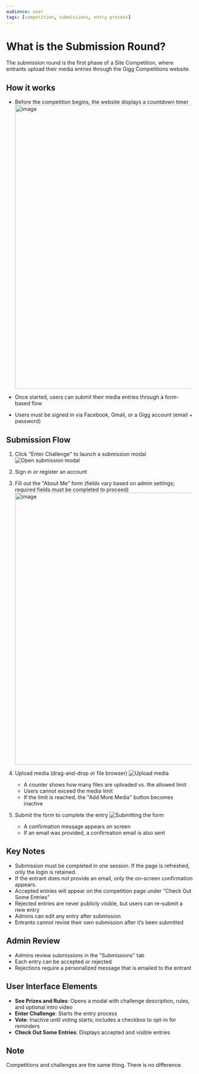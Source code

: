 ```yaml
---
audience: user
tags: [competition, submissions, entry process]
---
```


# What is the Submission Round?

The submission round is the first phase of a Site Competition, where entrants upload their media entries through the Gigg Competitions website.

## How it works

- Before the competition begins, the website displays a countdown timer
  <img width="1885" height="766" alt="image" src="https://github.com/user-attachments/assets/e7c979b4-d4bb-4413-8a70-c61d7239c086" />

- Once started, users can submit their media entries through a form-based flow
- Users must be signed in via Facebook, Gmail, or a Gigg account (email + password)

## Submission Flow

1. Click "Enter Challenge" to launch a submission modal ![Open submission modal](https://github.com/user-attachments/assets/6e03812c-a431-433d-8c51-d1d877711db4)
2. Sign in or register an account
3. Fill out the "About Me" form (fields vary based on admin settings; required fields must be completed to proceed) <img width="760" height="735" alt="image" src="https://github.com/user-attachments/assets/aedcddd7-92c7-49f5-a08b-8f31e70675da" />

4. Upload media (drag-and-drop or file browser)
   ![Upload media](https://github.com/user-attachments/assets/3d27acec-3bc1-472a-bc2e-aad072770506)

   - A counter shows how many files are uploaded vs. the allowed limit
   - Users cannot exceed the media limit
   - If the limit is reached, the "Add More Media" button becomes inactive
5. Submit the form to complete the entry
   ![Submitting the form](https://github.com/user-attachments/assets/d857c983-c304-4c1c-9af1-9fa35dadc204)

   - A confirmation message appears on screen
   - If an email was provided, a confirmation email is also sent

## Key Notes

- Submission must be completed in one session. If the page is refreshed, only the login is retained.
- If the entrant does not provide an email, only the on-screen confirmation appears.
- Accepted entries will appear on the competition page under "Check Out Some Entries"
- Rejected entries are never publicly visible, but users can re-submit a new entry
- Admins can edit any entry after submission
- Entrants cannot revise their own submission after it’s been submitted

## Admin Review

- Admins review submissions in the "Submissions" tab
- Each entry can be accepted or rejected
- Rejections require a personalized message that is emailed to the entrant

## User Interface Elements

- **See Prizes and Rules**: Opens a modal with challenge description, rules, and optional intro video
- **Enter Challenge**: Starts the entry process
- **Vote**: Inactive until voting starts; includes a checkbox to opt-in for reminders
- **Check Out Some Entries**: Displays accepted and visible entries

## Note

Competitions and challenges are the same thing.  There is no difference.

